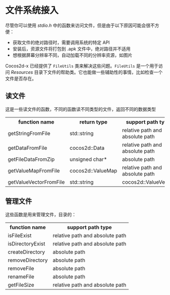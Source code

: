 # 文件系统接入

尽管你可以使用 _stdio.h_ 中的函数来访问文件，但是由于以下原因可能会很不方便：

* 获取文件的绝对路径时，需要调用系统的特定 API
* 安装后，资源文件将打包到 .apk 文件中，绝对路径并不适用
* 想根据屏幕分辨率不同，自动加载不同的分辨率资源，如图片

Cocos2d-x 已经提供了 `FileUtils` 类来解决这些问题。`FileUtils` 是一个用于访问 _Resources_ 目录下文件的帮助类。它也能做一些辅助性的事情，比如检查一个文件是否存在。

## 读文件

这是一些读文件的函数，不同的函数读不同类型的文件，返回不同的数据类型

<table>
 <tr>
  <th>function name</th>
  <th>return type</th>
  <th>support path type</th>
 </tr>
 <tr>
  <td>getStringFromFile</td>
  <td>std::string</td>
  <td>relative path and absolute path</td>
 </tr>
 <tr>
  <td>getDataFromFile</td>
  <td>cocos2d::Data</td>
  <td>relative path and absolute path</td>
 </tr>
 <tr>
  <td>getFileDataFromZip</td>
  <td>unsigned char*</td>
  <td>absolute path</td>
 </tr>
 <tr>
  <td>getValueMapFromFile</td>
  <td>cocos2d::ValueMap</td>
  <td>relative path and absolute path</td>
 </tr>
 <tr>
  <td>getValueVectorFromFile</td>
  <td>std::string</td>
  <td>cocos2d::ValueVector</td>
 </tr>

 </table>

## 管理文件

这些函数是用来管理文件，目录的：

<table>
 <tr>
  <th>function name</th>
  <th>support path type</th>
 </tr>
 <tr>
  <td>isFileExist</td>
  <td>relative path and absolute path</td>
 </tr>
 <tr>
  <td>isDirectoryExist</td>
  <td>relative path and absolute path</td>
 </tr>
 <tr>
  <td>createDirectory</td>
  <td>absolute path</td>
 </tr>
 <tr>
  <td>removeDirectory</td>
  <td>absolute path</td>
 </tr>
 <tr>
  <td>removeFile</td>
  <td>absolute path</td>
 </tr>
 <tr>
  <td>renameFile</td>
  <td>absolute path</td>
 </tr>
 <tr>
  <td>getFileSize</td>
  <td>relative path and absolute path</td>
 </tr>
 </table>
